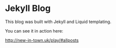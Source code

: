 # Jekyll Blog

This blog was built with Jekyll and Liquid templating. 

You can see it in action here:

http://new-in-town.uk/play/#allposts
